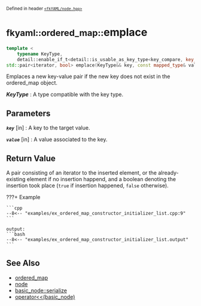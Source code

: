 <small>Defined in header [`<fkYAML/node.hpp>`](https://github.com/fktn-k/fkYAML/blob/develop/include/fkYAML/ordered_map.hpp)</small>

# <small>fkyaml::ordered_map::</small>emplace

```cpp
template <
    typename KeyType,
    detail::enable_if_t<detail::is_usable_as_key_type<key_compare, key_type, KeyType>::value, int> = 0>
std::pair<iterator, bool> emplace(KeyType&& key, const mapped_type& value) noexcept;
```

Emplaces a new key-value pair if the new key does not exist in the ordered_map object.

***KeyType***
:   A type compatible with the key type.

## **Parameters**

***`key`*** [in]
:   A key to the target value.

***`value`*** [in]
:   A value associated to the key.

## **Return Value**

A pair consisting of an iterator to the inserted element, or the already-existing element if no insertion happend, and a boolean denoting the insertion took place (`true` if insertion happened, `false` otherwise).

???+ Example

    ```cpp
    --8<-- "examples/ex_ordered_map_constructor_initializer_list.cpp:9"
    ```

    output:
    ```bash
    --8<-- "examples/ex_ordered_map_constructor_initializer_list.output"
    ```

## **See Also**

* [ordered_map](index.md)
* [node](../basic_node/node.md)
* [basic_node::serialize](../basic_node/serialize.md)
* [operator<<(basic_node)](../basic_node/insertion_operator.md)
